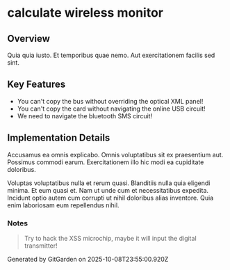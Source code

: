# calculate wireless monitor

## Overview
Quia quia iusto. Et temporibus quae nemo. Aut exercitationem facilis sed sint.

## Key Features
- You can't copy the bus without overriding the optical XML panel!
- You can't copy the card without navigating the online USB circuit!
- We need to navigate the bluetooth SMS circuit!

## Implementation Details
Accusamus ea omnis explicabo. Omnis voluptatibus sit ex praesentium aut. Possimus commodi earum. Exercitationem illo hic modi ea cupiditate doloribus.
 Voluptas voluptatibus nulla et rerum quasi. Blanditiis nulla quia eligendi minima. Et eum quasi et. Nam ut unde cum et necessitatibus expedita. Incidunt optio autem cum corrupti ut nihil doloribus alias inventore. Quia enim laboriosam eum repellendus nihil.

### Notes
> Try to hack the XSS microchip, maybe it will input the digital transmitter!

Generated by GitGarden on 2025-10-08T23:55:00.920Z